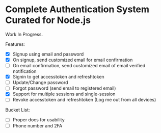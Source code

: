 # Complete Authentication System Curated for Node.js

Work In Progress.

Features:

- [x] Signup using email and password
- [x] On signup, send customized email for email confirmation
- [ ] On email confirmation, send customized email of email verified notification
- [x] Signin to get accesstoken and refreshtoken
- [ ] Update/Change password
- [ ] Forgot password (send email to registered email)
- [x] Support for multiple sessions and single-session
- [ ] Revoke accesstoken and refreshtoken (Log me out from all devices)

Bucket List:

- [ ] Proper docs for usability
- [ ] Phone number and 2FA
